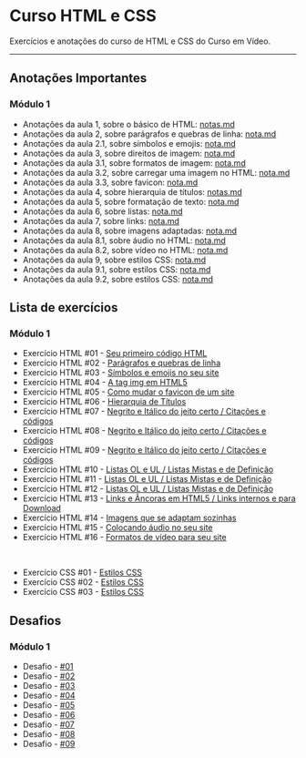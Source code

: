# Curso HTML e CSS




Exercícios e anotações do curso de HTML e CSS do Curso em Vídeo.

---

## Anotações Importantes

### Módulo 1

* Anotações da aula 1, sobre o básico de HTML: [notas.md](https://github.com/larisn/Curso-HTML-CSS/blob/main/M%C3%B3dulo%201/Aula%201/nota.md)
* Anotações da aula 2, sobre parágrafos e quebras de linha: [nota.md](https://github.com/larisn/Curso-HTML-CSS/blob/main/M%C3%B3dulo%201/Aula%202/nota.md)
* Anotações da aula 2.1, sobre símbolos e emojis: [nota.md](https://github.com/larisn/Curso-HTML-CSS/blob/main/M%C3%B3dulo%201/Aula%202/Aula%202.1/nota.md)
* Anotações da aula 3, sobre direitos de imagem: [nota.md](https://github.com/larisn/Curso-HTML-CSS/blob/main/M%C3%B3dulo%201/Aula%203/nota.md)
* Anotações da aula 3.1, sobre formatos de imagem: [nota.md](https://github.com/larisn/Curso-HTML-CSS/blob/main/M%C3%B3dulo%201/Aula%203/Aula%203.1/nota.md)
* Anotações da aula 3.2, sobre carregar uma imagem no HTML: [nota.md](https://github.com/larisn/Curso-HTML-CSS/blob/main/M%C3%B3dulo%201/Aula%203/Aula%203.2/nota.md)
* Anotações da aula 3.3, sobre favicon: [nota.md](https://github.com/larisn/Curso-HTML-CSS/blob/main/M%C3%B3dulo%201/Aula%203/Aula%203.3/nota.md)
* Anotações da aula 4, sobre hierarquia de títulos: [notas.md](https://github.com/larisn/Curso-HTML-CSS/blob/main/M%C3%B3dulo%201/Aula%204/nota.md)
* Anotações da aula 5, sobre formatação de texto: [nota.md](https://github.com/larisn/Curso-HTML-CSS/blob/main/M%C3%B3dulo%201/Aula%205/nota.md)
* Anotações da aula 6, sobre listas: [nota.md](https://github.com/larisn/Curso-HTML-CSS/blob/main/M%C3%B3dulo%201/Aula%206/nota.md)
* Anotações da aula 7, sobre links: [nota.md](https://github.com/larisn/Curso-HTML-CSS/blob/main/M%C3%B3dulo%201/Aula%207/nota.md)
* Anotações da aula 8, sobre imagens adaptadas: [nota.md](https://github.com/larisn/Curso-HTML-CSS/blob/main/M%C3%B3dulo%201/Aula%208/nota.md)
* Anotações da aula 8.1, sobre áudio no HTML: [nota.md](https://github.com/larisn/Curso-HTML-CSS/blob/main/M%C3%B3dulo%201/Aula%208/Aula%208.1/nota.md)
* Anotações da aula 8.2, sobre vídeo no HTML: [nota.md](https://github.com/larisn/Curso-HTML-CSS/blob/main/M%C3%B3dulo%201/Aula%208/Aula%208.2/nota.md)
* Anotações da aula 9, sobre estilos CSS: [nota.md](https://github.com/larisn/Curso-HTML-CSS/blob/main/M%C3%B3dulo%201/Aula%209/nota.md)
* Anotações da aula 9.1, sobre estilos CSS: [nota.md](https://github.com/larisn/Curso-HTML-CSS/blob/main/M%C3%B3dulo%201/Aula%209/Aula%209.1/nota.md)
* Anotações da aula 9.2, sobre estilos CSS: [nota.md](https://github.com/larisn/Curso-HTML-CSS/blob/main/M%C3%B3dulo%201/Aula%209/Aula%209.2/nota.md)


## Lista de exercícios 

### Módulo 1

- Exercício HTML #01 - [Seu primeiro código HTML](https://github.com/larisn/Curso-HTML5-e-CSS3/blob/main/M%C3%B3dulo%201/Aula%201/ex1.html)
- Exercício HTML #02 - [Parágrafos e quebras de linha](https://github.com/larisn/Curso-HTML-CSS/blob/main/M%C3%B3dulo%201/Aula%202/ex2.html)
- Exercício HTML #03 - [Símbolos e emojis no seu site](https://github.com/larisn/Curso-HTML-CSS/blob/main/M%C3%B3dulo%201/Aula%202/Aula%202.1/ex1.html)
- Exercício HTML #04 - [A tag img em HTML5](https://github.com/larisn/Curso-HTML-CSS/blob/main/M%C3%B3dulo%201/Aula%203/Aula%203.2/ex1.html)
- Exercício HTML #05 - [Como mudar o favicon de um site](https://github.com/larisn/Curso-HTML-CSS/blob/main/M%C3%B3dulo%201/Aula%203/Aula%203.3/ex1.html)
- Exercício HTML #06 - [Hierarquia de Títulos](https://github.com/larisn/Curso-HTML-CSS/blob/main/M%C3%B3dulo%201/Aula%204/ex1.html)
- Exercício HTML #07 - [Negrito e Itálico do jeito certo / Citações e códigos](https://github.com/larisn/Curso-HTML-CSS/blob/main/M%C3%B3dulo%201/Aula%205/ex1.html)
- Exercício HTML #08 - [Negrito e Itálico do jeito certo / Citações e códigos](https://github.com/larisn/Curso-HTML-CSS/blob/main/M%C3%B3dulo%201/Aula%205/ex2.html)
- Exercício HTML #09 - [Negrito e Itálico do jeito certo / Citações e códigos](https://github.com/larisn/Curso-HTML-CSS/blob/main/M%C3%B3dulo%201/Aula%205/ex3.html)
- Exercício HTML #10 - [Listas OL e UL / Listas Mistas e de Definição](https://github.com/larisn/Curso-HTML-CSS/blob/main/M%C3%B3dulo%201/Aula%206/ex1.html)
- Exercício HTML #11 - [Listas OL e UL / Listas Mistas e de Definição](https://github.com/larisn/Curso-HTML-CSS/blob/main/M%C3%B3dulo%201/Aula%206/ex2.html)
- Exercício HTML #12 - [Listas OL e UL / Listas Mistas e de Definição](https://github.com/larisn/Curso-HTML-CSS/blob/main/M%C3%B3dulo%201/Aula%206/ex3.html)
- Exercício HTML #13 - [Links e Âncoras em HTML5 / Links internos e para Download](https://github.com/larisn/Curso-HTML-CSS/tree/main/M%C3%B3dulo%201/Aula%207/ex1)
- Exercício HTML #14 - [Imagens que se adaptam sozinhas](https://github.com/larisn/Curso-HTML-CSS/blob/main/M%C3%B3dulo%201/Aula%208/ex1.html)
- Exercício HTML #15 - [Colocando áudio no seu site](https://github.com/larisn/Curso-HTML-CSS/blob/main/M%C3%B3dulo%201/Aula%208/Aula%208.2/ex1.html)
- Exercício HTML #16 - [Formatos de vídeo para seu site](https://github.com/larisn/Curso-HTML-CSS/blob/main/M%C3%B3dulo%201/Aula%208/Aula%208.3/ex1.html)
<br>

- Exercício CSS #01 - [Estilos CSS](https://github.com/larisn/Curso-HTML-CSS/blob/main/M%C3%B3dulo%201/Aula%209/ex1.html)
- Exercício CSS #02 - [Estilos CSS](https://github.com/larisn/Curso-HTML-CSS/blob/main/M%C3%B3dulo%201/Aula%209/Aula%209.1/ex1.html)
- Exercício CSS #03 - [Estilos CSS](https://github.com/larisn/Curso-HTML-CSS/tree/main/M%C3%B3dulo%201/Aula%209/Aula%209.2)


## Desafios

### Módulo 1

- Desafio - [#01](https://github.com/larisn/Curso-HTML-CSS/blob/main/M%C3%B3dulo%201/Desafios/d001/d001.html)
- Desafio - [#02](https://github.com/larisn/Curso-HTML-CSS/blob/main/M%C3%B3dulo%201/Desafios/d002/d002.html)
- Desafio - [#03](https://github.com/larisn/Curso-HTML-CSS/blob/main/M%C3%B3dulo%201/Desafios/d003/d003.html)
- Desafio - [#04](https://github.com/larisn/Curso-HTML-CSS/blob/main/M%C3%B3dulo%201/Desafios/d004/d004.html)
- Desafio - [#05](https://github.com/larisn/Curso-HTML-CSS/blob/main/M%C3%B3dulo%201/Desafios/d005/d005.html)
- Desafio - [#06](https://github.com/larisn/Curso-HTML-CSS/blob/main/M%C3%B3dulo%201/Desafios/d006/d006.html)
- Desafio - [#07](https://github.com/larisn/Curso-HTML-CSS/blob/main/M%C3%B3dulo%201/Desafios/d007/d007.html)
- Desafio - [#08](https://github.com/larisn/Curso-HTML-CSS/tree/main/M%C3%B3dulo%201/Desafios/d008)
- Desafio - [#09](https://github.com/larisn/Curso-HTML-CSS/tree/main/M%C3%B3dulo%201/Desafios/d009)
